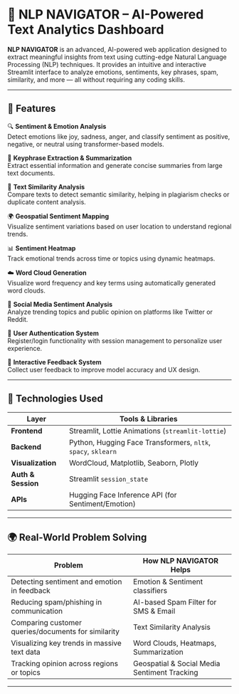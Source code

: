 # 🧠 NLP NAVIGATOR – AI-Powered Text Analytics Dashboard

**NLP NAVIGATOR** is an advanced, AI-powered web application designed to extract meaningful insights from text using cutting-edge Natural Language Processing (NLP) techniques. It provides an intuitive and interactive Streamlit interface to analyze emotions, sentiments, key phrases, spam, similarity, and more — all without requiring any coding skills.

---

## 🚀 Features

🔍 **Sentiment & Emotion Analysis**  
Detect emotions like joy, sadness, anger, and classify sentiment as positive, negative, or neutral using transformer-based models.

📝 **Keyphrase Extraction & Summarization**  
Extract essential information and generate concise summaries from large text documents.

🧠 **Text Similarity Analysis**  
Compare texts to detect semantic similarity, helping in plagiarism checks or duplicate content analysis.

🌍 **Geospatial Sentiment Mapping**  
Visualize sentiment variations based on user location to understand regional trends.

📊 **Sentiment Heatmap**  
Track emotional trends across time or topics using dynamic heatmaps.

☁️ **Word Cloud Generation**  
Visualize word frequency and key terms using automatically generated word clouds.

📱 **Social Media Sentiment Analysis**  
Analyze trending topics and public opinion on platforms like Twitter or Reddit.

🔐 **User Authentication System**  
Register/login functionality with session management to personalize user experience.

💬 **Interactive Feedback System**  
Collect user feedback to improve model accuracy and UX design.

---

## 📌 Technologies Used

| Layer        | Tools & Libraries                             |
|--------------|-----------------------------------------------|
| **Frontend** | Streamlit, Lottie Animations (`streamlit-lottie`) |
| **Backend**  | Python, Hugging Face Transformers, `nltk`, `spacy`, `sklearn` |
| **Visualization** | WordCloud, Matplotlib, Seaborn, Plotly |
| **Auth & Session** | Streamlit `session_state` |
| **APIs**     | Hugging Face Inference API (for Sentiment/Emotion) |

---

## 🌍 Real-World Problem Solving

| Problem                                             | How NLP NAVIGATOR Helps                             |
|------------------------------------------------------|-----------------------------------------------------|
| Detecting sentiment and emotion in feedback          | Emotion & Sentiment classifiers                     |
| Reducing spam/phishing in communication              | AI-based Spam Filter for SMS & Email                |
| Comparing customer queries/documents for similarity  | Text Similarity Analysis                            |
| Visualizing key trends in massive text data          | Word Clouds, Heatmaps, Summarization                |
| Tracking opinion across regions or topics            | Geospatial & Social Media Sentiment Tracking        |

---
